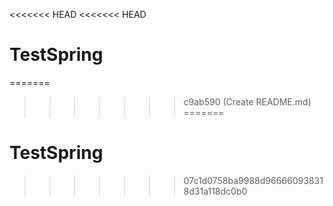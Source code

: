<<<<<<< HEAD
<<<<<<< HEAD
# TestSpring
=======

>>>>>>> c9ab590 (Create README.md)
=======
# TestSpring
>>>>>>> 07c1d0758ba9988d966660938318d31a118dc0b0
